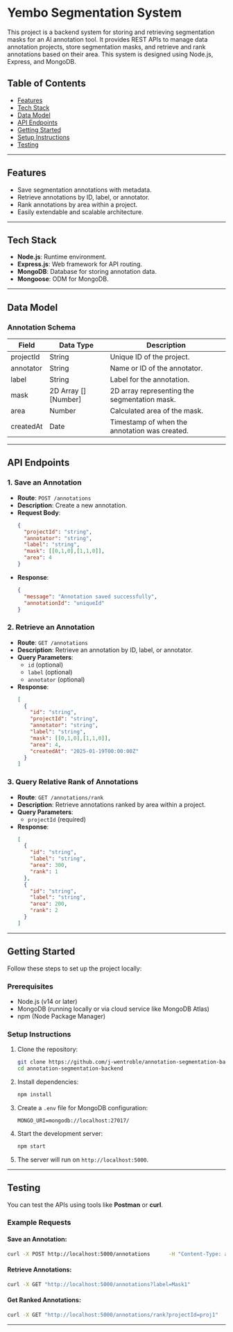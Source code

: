 
# Yembo Segmentation System

This project is a backend system for storing and retrieving segmentation masks for an AI annotation tool. It provides REST APIs to manage data annotation projects, store segmentation masks, and retrieve and rank annotations based on their area. This system is designed using Node.js, Express, and MongoDB.

## Table of Contents

- [Features](#features)
- [Tech Stack](#tech-stack)
- [Data Model](#data-model)
- [API Endpoints](#api-endpoints)
- [Getting Started](#getting-started)
- [Setup Instructions](#setup-instructions)
- [Testing](#testing)

---

## Features

- Save segmentation annotations with metadata.
- Retrieve annotations by ID, label, or annotator.
- Rank annotations by area within a project.
- Easily extendable and scalable architecture.

---

## Tech Stack

- **Node.js**: Runtime environment.
- **Express.js**: Web framework for API routing.
- **MongoDB**: Database for storing annotation data.
- **Mongoose**: ODM for MongoDB.

---

## Data Model

### Annotation Schema

| Field       | Data Type       | Description                                      |
|-------------|-----------------|--------------------------------------------------|
| projectId   | String          | Unique ID of the project.                       |
| annotator   | String          | Name or ID of the annotator.                    |
| label       | String          | Label for the annotation.                       |
| mask        | 2D Array [][Number] | 2D array representing the segmentation mask. |
| area        | Number          | Calculated area of the mask.                    |
| createdAt   | Date            | Timestamp of when the annotation was created.   |

---

## API Endpoints

### 1. Save an Annotation
- **Route**: `POST /annotations`
- **Description**: Create a new annotation.
- **Request Body**:
  ```json
  {
    "projectId": "string",
    "annotator": "string",
    "label": "string",
    "mask": [[0,1,0],[1,1,0]],
    "area": 4
  }
  ```
- **Response**:
  ```json
  {
    "message": "Annotation saved successfully",
    "annotationId": "uniqueId"
  }
  ```

### 2. Retrieve an Annotation
- **Route**: `GET /annotations`
- **Description**: Retrieve an annotation by ID, label, or annotator.
- **Query Parameters**:
  - `id` (optional)
  - `label` (optional)
  - `annotator` (optional)
- **Response**:
  ```json
  [
    {
      "id": "string",
      "projectId": "string",
      "annotator": "string",
      "label": "string",
      "mask": [[0,1,0],[1,1,0]],
      "area": 4,
      "createdAt": "2025-01-19T00:00:00Z"
    }
  ]
  ```

### 3. Query Relative Rank of Annotations
- **Route**: `GET /annotations/rank`
- **Description**: Retrieve annotations ranked by area within a project.
- **Query Parameters**:
  - `projectId` (required)
- **Response**:
  ```json
  [
    {
      "id": "string",
      "label": "string",
      "area": 300,
      "rank": 1
    },
    {
      "id": "string",
      "label": "string",
      "area": 200,
      "rank": 2
    }
  ]
  ```

---

## Getting Started

Follow these steps to set up the project locally:

### Prerequisites

- Node.js (v14 or later)
- MongoDB (running locally or via cloud service like MongoDB Atlas)
- npm (Node Package Manager)

### Setup Instructions

1. Clone the repository:
   ```bash
   git clone https://github.com/j-wentroble/annotation-segmentation-backend.git
   cd annotation-segmentation-backend
   ```

2. Install dependencies:
   ```bash
   npm install
   ```

3. Create a `.env` file for MongoDB configuration:
   ```
   MONGO_URI=mongodb://localhost:27017/
   ```

4. Start the development server:
   ```bash
   npm start
   ```

5. The server will run on `http://localhost:5000`.

---

## Testing

You can test the APIs using tools like **Postman** or **curl**.

### Example Requests

#### Save an Annotation:
```bash
curl -X POST http://localhost:5000/annotations      -H "Content-Type: application/json"      -d '{"projectId":"proj1","annotator":"John","label":"Mask1","mask":[[0,1],[1,0]],"area":10}'
```

#### Retrieve Annotations:
```bash
curl -X GET "http://localhost:5000/annotations?label=Mask1"
```

#### Get Ranked Annotations:
```bash
curl -X GET "http://localhost:5000/annotations/rank?projectId=proj1"
```

---